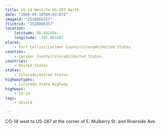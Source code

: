 ```yaml
---
title: CO-14 West/To US-287 North
date: "2008-05-18T09:03:07Z"
imageid: "2520866357"
flickrid: "2520866357"
location:
    latitude: 40.581404
    longitude: -105.063107
places:
    - Fort Collins|Larimer County|Colorado|United States
counties:
    - Larimer County|Colorado|United States
countries:
    - United States
states:
    - Colorado|United States
highwaytypes:
    - Colorado State Highway
highways:
    - CO-14
tags:
    - Shield

---
```

CO-14 west to US-287 at the corner of E. Mulberry St. and Riverside Ave.